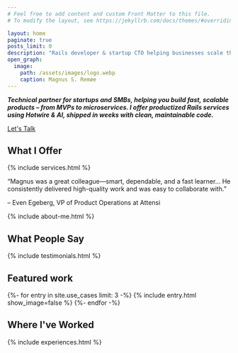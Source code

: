 ```yaml
---
# Feel free to add content and custom Front Matter to this file.
# To modify the layout, see https://jekyllrb.com/docs/themes/#overriding-theme-defaults

layout: home
paginate: true
posts_limit: 0
description: "Rails developer & startup CTO helping businesses scale through clean, maintainable systems. I also write about entrepreneurship, tech, and building a meaningful, independent life."
open_graph:
  image:
    path: /assets/images/logo.webp
    caption: Magnus S. Remøe
---
```


<section id="intro">
  <p>
    <strong><em>
      Technical partner for startups and SMBs, helping you build fast, scalable products – from MVPs to microservices.
      I offer productized Rails services using Hotwire & AI, shipped in weeks with clean, maintainable code.
    </em></strong>
  </p>
  <a href="#" onclick="Calendly.initPopupWidget({url: 'https://calendly.com/magnusremoe/new-meeting'}); return false;" class="cta-button">
    Let's Talk
  </a>
</section>

<section id="services">
  <h2>What I Offer</h2>
  {% include services.html %}
</section>

<div class="featured-quote">
  <p class="quote-text">
    “Magnus was a great colleague—smart, dependable, and a fast learner… He consistently delivered high-quality work and was easy to collaborate with.”
  </p>
  <p class="quote-author">– Even Egeberg, VP of Product Operations at Attensi</p>
</div>


<section id="about-me">
  {% include about-me.html %}
</section>

<section id="testimonials">
  <h2>What People Say</h2>

  {% include testimonials.html %}
</section>

<section id="use-cases">
  <h2>Featured work</h2>
  {%- for entry in site.use_cases limit: 3 -%}
    {% include entry.html show_image=false %}
  {%- endfor -%}
</section>

<section id="experiences">
  <h2>Where I've Worked</h2>
  {% include experiences.html %}
</section>
